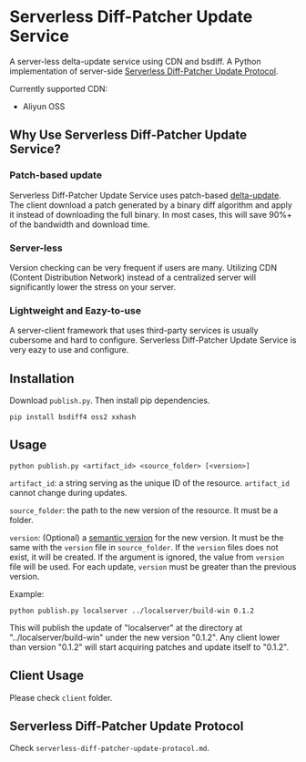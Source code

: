 # Serverless Diff-Patcher Update Service

A server-less delta-update service using CDN and bsdiff. A Python implementation of server-side [Serverless Diff-Patcher Update Protocol](./serverless-diff-patcher-update-protocol.md).

Currently supported CDN:

* Aliyun OSS

## Why Use Serverless Diff-Patcher Update Service?

### Patch-based update

Serverless Diff-Patcher Update Service uses patch-based [delta-update](https://en.wikipedia.org/wiki/Delta_update). The client download a patch generated by a binary diff algorithm and apply it instead of downloading the full binary. In most cases, this will save 90%+ of the bandwidth and download time.

### Server-less

Version checking can be very frequent if users are many. Utilizing CDN (Content Distribution Network) instead of a centralized server will significantly lower the stress on your server.

### Lightweight and Eazy-to-use

A server-client framework that uses third-party services is usually cubersome and hard to configure. Serverless Diff-Patcher Update Service is very eazy to use and configure.

## Installation

Download `publish.py`. Then install pip dependencies.

`pip install bsdiff4 oss2 xxhash`

## Usage

`python publish.py <artifact_id> <source_folder> [<version>]`

`artifact_id`: a string serving as the unique ID of the resource. `artifact_id` cannot change during updates.

`source_folder`: the path to the new version of the resource. It must be a folder.

`version`: (Optional) a [semantic version](https://semver.org/) for the new version. It must be the same with the `version` file in `source_folder`. If the `version` files does not exist, it will be created. If the argument is ignored, the value from `version` file will be used. For each update, `version` must be greater than the previous version.

Example:

`python publish.py localserver ../localserver/build-win 0.1.2`

This will publish the update of "localserver" at the directory at "../localserver/build-win" under the new version "0.1.2". Any client lower than version "0.1.2" will start acquiring patches and update itself to "0.1.2".

## Client Usage

Please check `client` folder.

## Serverless Diff-Patcher Update Protocol

Check `serverless-diff-patcher-update-protocol.md`.
